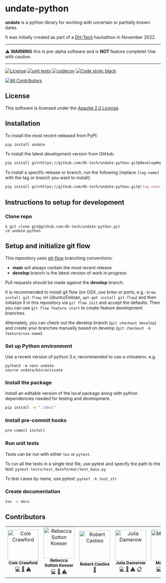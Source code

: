 # undate-python

**undate** is a python library for working with uncertain or partially known dates.

It was initially created as part of a [DH-Tech](https://dh-tech.github.io/) hackathon in November 2022.

---

⚠️ **WARNING** this is pre-alpha software and is **NOT** feature complete! Use with caution.

---


[![License](https://img.shields.io/badge/License-Apache_2.0-blue.svg)](https://opensource.org/licenses/Apache-2.0)
[![unit tests](https://github.com/dh-tech/undate-python/actions/workflows/unit_tests.yml/badge.svg)](https://github.com/dh-tech/undate-python/actions/workflows/unit_tests.yml)
[![codecov](https://codecov.io/gh/dh-tech/undate-python/branch/main/graph/badge.svg?token=GE7HZE8C9D)](https://codecov.io/gh/dh-tech/undate-python)
[![Code style: black](https://img.shields.io/badge/code%20style-black-000000.svg)](https://github.com/psf/black)
<!-- ALL-CONTRIBUTORS-BADGE:START - Do not remove or modify this section -->
[![All Contributors](https://img.shields.io/badge/all_contributors-5-orange.svg?style=flat-square)](#contributors-)
<!-- ALL-CONTRIBUTORS-BADGE:END -->

## License

This software is licensed under the [Apache 2.0 License](LICENSE.md).

## Installation

To install the most recent released from PyPI:
```sh
pip install undate
```

To install the latest development version from GitHub:
```sh
pip install git+https://github.com/dh-tech/undate-python.git@develop#egg=undate
```

To install a specific release or branch, run the following (replace `[tag-name]` with the tag or branch you want to install):
```sh
pip install git+https://github.com/dh-tech/undate-python.git@[tag-name]
```

## Instructions to setup for development

### Clone repo
```
$ git clone git@github.com:dh-tech/undate-python.git
cd undate-python
```

## Setup and initialize git flow

This repository uses [git-flow](https://github.com/nvie/gitflow) branching conventions:
- **main** will always contain the most recent release
- **develop** branch is the latest version of work in progress

Pull requests should be made against the **develop** branch.

It is recommended to install git flow (on OSX, use brew or ports, e.g.: `brew install git-flow`;
on Ubuntu/Debian, `apt-get install git-flow`) and then initialize it in this repository
via `git flow init` and accept the defaults.  Then you can use `git flow feature start`
to create feature development branches.

Alternately, you can check out the develop branch (`git checkout develop`)
and create your branches manually based on develop (`git checkout -b feature/xxx-name`).

### Set up Python environment
Use a recent version of python 3.x; recommended to use a virtualenv, e.g.
```
python3 -m venv undate
source undate/bin/activate
```

### Install the package

Install an editable version of the local package along with python dependencies needed for testing and development.

```sh
pip install -e ".[dev]"
```

### Install pre-commit hooks
```sh
pre-commit install
```

### Run unit tests
Tests can be run with either `tox` or `pytest`.

To run all the tests in a single test file, use pytest and specify the path to the test: `pytest tests/test_dateformat/test_base.py`

To test cases by name, use pytest: `pytest -k test_str`

### Create documentation

```sh
tox -e docs
```

## Contributors

<!-- ALL-CONTRIBUTORS-LIST:START - Do not remove or modify this section -->
<!-- prettier-ignore-start -->
<!-- markdownlint-disable -->
<table>
  <tbody>
    <tr>
      <td align="center"><a href="https://github.com/ColeDCrawford"><img src="https://avatars.githubusercontent.com/u/16374762?v=4?s=100" width="100px;" alt="Cole Crawford"/><br /><sub><b>Cole Crawford</b></sub></a><br /><a href="https://github.com/dh-tech/undate-python/commits?author=ColeDCrawford" title="Code">💻</a> <a href="https://github.com/dh-tech/undate-python/pulls?q=is%3Apr+reviewed-by%3AColeDCrawford" title="Reviewed Pull Requests">👀</a> <a href="https://github.com/dh-tech/undate-python/commits?author=ColeDCrawford" title="Tests">⚠️</a></td>
      <td align="center"><a href="http://rlskoeser.github.io"><img src="https://avatars.githubusercontent.com/u/691231?v=4?s=100" width="100px;" alt="Rebecca Sutton Koeser"/><br /><sub><b>Rebecca Sutton Koeser</b></sub></a><br /><a href="https://github.com/dh-tech/undate-python/commits?author=rlskoeser" title="Code">💻</a> <a href="https://github.com/dh-tech/undate-python/pulls?q=is%3Apr+reviewed-by%3Arlskoeser" title="Reviewed Pull Requests">👀</a> <a href="https://github.com/dh-tech/undate-python/commits?author=rlskoeser" title="Tests">⚠️</a></td>
      <td align="center"><a href="https://github.com/robcast"><img src="https://avatars.githubusercontent.com/u/1488847?v=4?s=100" width="100px;" alt="Robert Casties"/><br /><sub><b>Robert Casties</b></sub></a><br /><a href="#data-robcast" title="Data">🔣</a></td>
      <td align="center"><a href="https://github.com/jdamerow"><img src="https://avatars.githubusercontent.com/u/8881141?v=4?s=100" width="100px;" alt="Julia Damerow"/><br /><sub><b>Julia Damerow</b></sub></a><br /><a href="https://github.com/dh-tech/undate-python/commits?author=jdamerow" title="Code">💻</a> <a href="https://github.com/dh-tech/undate-python/pulls?q=is%3Apr+reviewed-by%3Ajdamerow" title="Reviewed Pull Requests">👀</a> <a href="https://github.com/dh-tech/undate-python/commits?author=jdamerow" title="Tests">⚠️</a> <a href="#eventOrganizing-jdamerow" title="Event Organizing">📋</a></td>
      <td align="center"><a href="https://github.com/maltevogl"><img src="https://avatars.githubusercontent.com/u/20907912?v=4?s=100" width="100px;" alt="Malte Vogl"/><br /><sub><b>Malte Vogl</b></sub></a><br /><a href="https://github.com/dh-tech/undate-python/commits?author=maltevogl" title="Code">💻</a> <a href="https://github.com/dh-tech/undate-python/pulls?q=is%3Apr+reviewed-by%3Amaltevogl" title="Reviewed Pull Requests">👀</a> <a href="https://github.com/dh-tech/undate-python/commits?author=maltevogl" title="Tests">⚠️</a> <a href="https://github.com/dh-tech/undate-python/commits?author=maltevogl" title="Documentation">📖</a></td>
    </tr>
  </tbody>
</table>

<!-- markdownlint-restore -->
<!-- prettier-ignore-end -->

<!-- ALL-CONTRIBUTORS-LIST:END -->
<!-- prettier-ignore-start -->
<!-- markdownlint-disable -->

<!-- markdownlint-restore -->
<!-- prettier-ignore-end -->

<!-- ALL-CONTRIBUTORS-LIST:END -->
